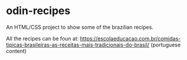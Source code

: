 # odin-recipes
An HTML/CSS project to show some of the brazilian recipes.

All the recipes can be foun at: <https://escolaeducacao.com.br/comidas-tipicas-brasileiras-as-receitas-mais-tradicionais-do-brasil/> (portuguese content)